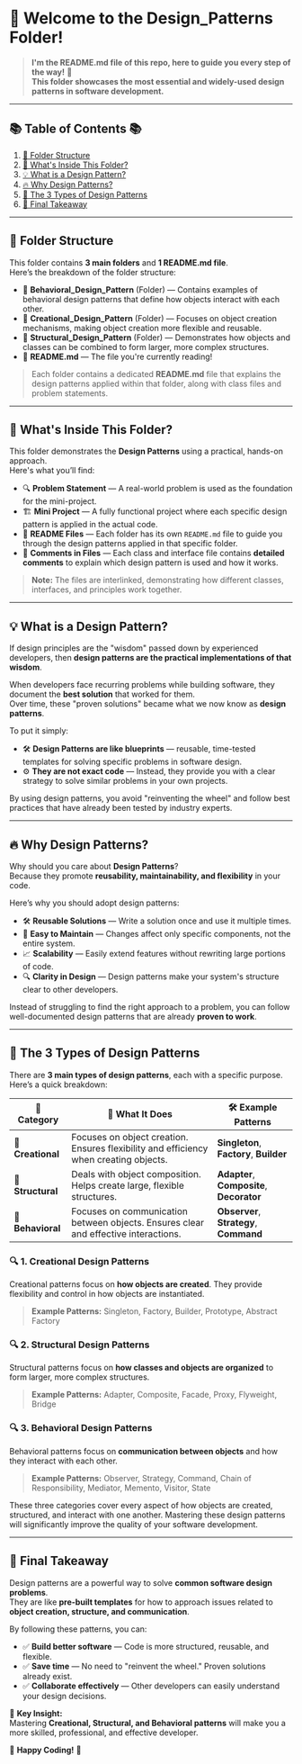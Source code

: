 # 📘 **Welcome to the Design_Patterns Folder!**
> **I'm the README.md file of this repo, here to guide you every step of the way!** 🚀  
> **This folder showcases the most essential and widely-used design patterns in software development.**

---

## 📚 **Table of Contents** 📚
1. [📂 Folder Structure](#-folder-structure)
2. [📂 What's Inside This Folder?](#-whats-inside-this-folder)
3. [💡 What is a Design Pattern?](#-what-is-a-design-pattern)
4. [🔥 Why Design Patterns?](#-why-design-patterns)
5. [📘 The 3 Types of Design Patterns](#-the-3-types-of-design-patterns)
6. [🎉 Final Takeaway](#-final-takeaway)

---

## 📂 **Folder Structure**

This folder contains **3 main folders** and **1 README.md file**.  
Here’s the breakdown of the folder structure:

- 📁 **Behavioral_Design_Pattern** (Folder) — Contains examples of behavioral design patterns that define how objects interact with each other.
- 📁 **Creational_Design_Pattern** (Folder) — Focuses on object creation mechanisms, making object creation more flexible and reusable.
- 📁 **Structural_Design_Pattern** (Folder) — Demonstrates how objects and classes can be combined to form larger, more complex structures.
- 📘 **README.md** — The file you're currently reading!

> Each folder contains a dedicated **README.md** file that explains the design patterns applied within that folder, along with class files and problem statements.

---

## 📂 **What's Inside This Folder?**

This folder demonstrates the **Design Patterns** using a practical, hands-on approach.  
Here's what you’ll find:
- 🔍 **Problem Statement** — A real-world problem is used as the foundation for the mini-project.
- 🏗️ **Mini Project** — A fully functional project where each specific design pattern is applied in the actual code.
- 📘 **README Files** — Each folder has its own `README.md` file to guide you through the design patterns applied in that specific folder.
- 📝 **Comments in Files** — Each class and interface file contains **detailed comments** to explain which design pattern is used and how it works.

> **Note:** The files are interlinked, demonstrating how different classes, interfaces, and principles work together.

---

## 💡 **What is a Design Pattern?**

If design principles are the "wisdom" passed down by experienced developers, then **design patterns are the practical implementations of that wisdom**.

When developers face recurring problems while building software, they document the **best solution** that worked for them.  
Over time, these "proven solutions" became what we now know as **design patterns**.

To put it simply:
- 🛠️ **Design Patterns are like blueprints** — reusable, time-tested templates for solving specific problems in software design.
- ⚙️ **They are not exact code** — Instead, they provide you with a clear strategy to solve similar problems in your own projects.

By using design patterns, you avoid "reinventing the wheel" and follow best practices that have already been tested by industry experts.

---

## 🔥 **Why Design Patterns?**

Why should you care about **Design Patterns**?  
Because they promote **reusability, maintainability, and flexibility** in your code.

Here’s why you should adopt design patterns:
- 🛠️ **Reusable Solutions** — Write a solution once and use it multiple times.
- 🔧 **Easy to Maintain** — Changes affect only specific components, not the entire system.
- 📈 **Scalability** — Easily extend features without rewriting large portions of code.
- 🔍 **Clarity in Design** — Design patterns make your system's structure clear to other developers.

Instead of struggling to find the right approach to a problem, you can follow well-documented design patterns that are already **proven to work**.

---

## 📘 **The 3 Types of Design Patterns**

There are **3 main types of design patterns**, each with a specific purpose. Here’s a quick breakdown:

| 📂 **Category**         | 📘 **What It Does**                            | 🛠️ **Example Patterns**                  |
|-----------------------|-------------------------------------------------|-------------------------------------------|
| 📁 **Creational**       | Focuses on object creation. Ensures flexibility and efficiency when creating objects. | **Singleton**, **Factory**, **Builder**   |
| 📁 **Structural**       | Deals with object composition. Helps create large, flexible structures. | **Adapter**, **Composite**, **Decorator** |
| 📁 **Behavioral**       | Focuses on communication between objects. Ensures clear and effective interactions. | **Observer**, **Strategy**, **Command**   |

### 🔍 **1. Creational Design Patterns**
Creational patterns focus on **how objects are created**. They provide flexibility and control in how objects are instantiated.
> **Example Patterns:** Singleton, Factory, Builder, Prototype, Abstract Factory

### 🔍 **2. Structural Design Patterns**
Structural patterns focus on **how classes and objects are organized** to form larger, more complex structures.
> **Example Patterns:** Adapter, Composite, Facade, Proxy, Flyweight, Bridge

### 🔍 **3. Behavioral Design Patterns**
Behavioral patterns focus on **communication between objects** and how they interact with each other.
> **Example Patterns:** Observer, Strategy, Command, Chain of Responsibility, Mediator, Memento, Visitor, State

These three categories cover every aspect of how objects are created, structured, and interact with one another. Mastering these design patterns will significantly improve the quality of your software development.

---

## 🎉 **Final Takeaway**

Design patterns are a powerful way to solve **common software design problems**.  
They are like **pre-built templates** for how to approach issues related to **object creation, structure, and communication**.

By following these patterns, you can:
- ✅ **Build better software** — Code is more structured, reusable, and flexible.
- ✅ **Save time** — No need to "reinvent the wheel." Proven solutions already exist.
- ✅ **Collaborate effectively** — Other developers can easily understand your design decisions.

📘 **Key Insight:**  
Mastering **Creational, Structural, and Behavioral patterns** will make you a more skilled, professional, and effective developer.

🚀 **Happy Coding!** 🚀
